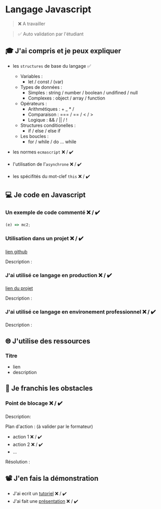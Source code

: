 # Langage Javascript

> ❌ A travailler

> ✅ Auto validation par l'étudiant

## 🎓 J'ai compris et je peux expliquer

- les `structures` de base du langage ✅
    * Variables : 
        * let / const / (var)
    * Types de données : 
        * Simples : string / number / boolean / undifined / null
        * Complexes : object / array / function
    * Opérateurs :
        * Arithmétiques : + _ * /
        * Comparaison : === / == / < / >
        * Logique : && / || / !
    * Structures conditionelles :
        * if / else / else if 
    * Les boucles : 
        * for / while / do ... while 

- les normes `ecmascript` ❌ / ✔️
- l'utilisation de l'`asynchrone` ❌ / ✔️
- les spécifités du mot-clef `this` ❌ / ✔️

## 💻 Je code en Javascript

### Un exemple de code commenté ❌ / ✔️

```javascript
(e) => mc2;
```

### Utilisation dans un projet ❌ / ✔️

[lien github](...)

Description :

### J'ai utilisé ce langage en production ❌ / ✔️

[lien du projet](...)

Description :

### J'ai utilisé ce langage en environement professionnel ❌ / ✔️

Description :

## 🌐 J'utilise des ressources

### Titre

- lien
- description

## 🚧 Je franchis les obstacles

### Point de blocage ❌ / ✔️

Description:

Plan d'action : (à valider par le formateur)

- action 1 ❌ / ✔️
- action 2 ❌ / ✔️
- ...

Résolution :

## 📽️ J'en fais la démonstration

- J'ai ecrit un [tutoriel](...) ❌ / ✔️
- J'ai fait une [présentation](...) ❌ / ✔️

